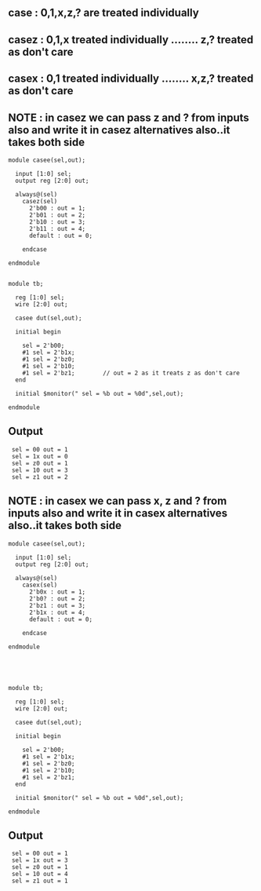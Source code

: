 ## case : 0,1,x,z,? are treated individually
## casez : 0,1,x treated individually ........ z,? treated as don't care
## casex : 0,1 treated individually ........ x,z,? treated as don't care

## NOTE : in casez we can pass z and ? from inputs also and write it in casez alternatives also..it takes both side
```
module casee(sel,out);
  
  input [1:0] sel;
  output reg [2:0] out;
  
  always@(sel)
    casez(sel)
      2'b00 : out = 1;
      2'b01 : out = 2;
      2'b10 : out = 3;
      2'b11 : out = 4;
      default : out = 0;
      
    endcase
  
endmodule


module tb;
  
  reg [1:0] sel;
  wire [2:0] out;
  
  casee dut(sel,out);
  
  initial begin
    
    sel = 2'b00;
    #1 sel = 2'b1x;
    #1 sel = 2'bz0;
    #1 sel = 2'b10;
    #1 sel = 2'bz1;        // out = 2 as it treats z as don't care
  end
  
  initial $monitor(" sel = %b out = %0d",sel,out);
  
endmodule
```

## Output
```
 sel = 00 out = 1
 sel = 1x out = 0
 sel = z0 out = 1
 sel = 10 out = 3
 sel = z1 out = 2         
```

## NOTE : in casex we can pass x, z and ? from inputs also and write it in casex alternatives also..it takes both side
```
module casee(sel,out);
  
  input [1:0] sel;
  output reg [2:0] out;
  
  always@(sel)
    casex(sel)
      2'b0x : out = 1;
      2'b0? : out = 2;
      2'bz1 : out = 3;
      2'b1x : out = 4;
      default : out = 0;
      
    endcase
  
endmodule





module tb;
  
  reg [1:0] sel;
  wire [2:0] out;
  
  casee dut(sel,out);
  
  initial begin
    
    sel = 2'b00;
    #1 sel = 2'b1x;
    #1 sel = 2'bz0;
    #1 sel = 2'b10;
    #1 sel = 2'bz1;
  end
  
  initial $monitor(" sel = %b out = %0d",sel,out);
  
endmodule
```

## Output
```
 sel = 00 out = 1
 sel = 1x out = 3
 sel = z0 out = 1
 sel = 10 out = 4
 sel = z1 out = 1
```
